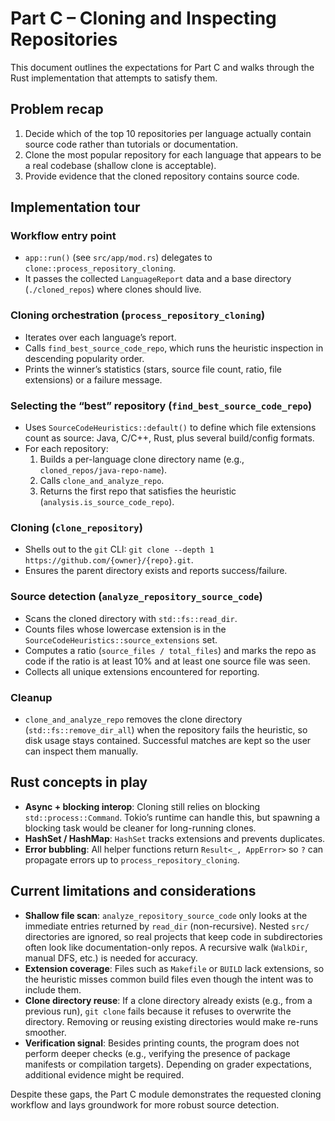 # Part C – Cloning and Inspecting Repositories

This document outlines the expectations for Part C and walks through the Rust implementation that attempts to satisfy them.

## Problem recap
1. Decide which of the top 10 repositories per language actually contain source code rather than tutorials or documentation.
2. Clone the most popular repository for each language that appears to be a real codebase (shallow clone is acceptable).
3. Provide evidence that the cloned repository contains source code.

## Implementation tour

### Workflow entry point
- `app::run()` (see `src/app/mod.rs`) delegates to `clone::process_repository_cloning`.
- It passes the collected `LanguageReport` data and a base directory (`./cloned_repos`) where clones should live.

### Cloning orchestration (`process_repository_cloning`)
- Iterates over each language’s report.
- Calls `find_best_source_code_repo`, which runs the heuristic inspection in descending popularity order.
- Prints the winner’s statistics (stars, source file count, ratio, file extensions) or a failure message.

### Selecting the “best” repository (`find_best_source_code_repo`)
- Uses `SourceCodeHeuristics::default()` to define which file extensions count as source: Java, C/C++, Rust, plus several build/config formats.
- For each repository:
  1. Builds a per-language clone directory name (e.g., `cloned_repos/java-repo-name`).
  2. Calls `clone_and_analyze_repo`.
  3. Returns the first repo that satisfies the heuristic (`analysis.is_source_code_repo`).

### Cloning (`clone_repository`)
- Shells out to the `git` CLI: `git clone --depth 1 https://github.com/{owner}/{repo}.git`.
- Ensures the parent directory exists and reports success/failure.

### Source detection (`analyze_repository_source_code`)
- Scans the cloned directory with `std::fs::read_dir`.
- Counts files whose lowercase extension is in the `SourceCodeHeuristics::source_extensions` set.
- Computes a ratio (`source_files / total_files`) and marks the repo as code if the ratio is at least 10% and at least one source file was seen.
- Collects all unique extensions encountered for reporting.

### Cleanup
- `clone_and_analyze_repo` removes the clone directory (`std::fs::remove_dir_all`) when the repository fails the heuristic, so disk usage stays contained. Successful matches are kept so the user can inspect them manually.

## Rust concepts in play
- **Async + blocking interop**: Cloning still relies on blocking `std::process::Command`. Tokio’s runtime can handle this, but spawning a blocking task would be cleaner for long-running clones.
- **HashSet / HashMap**: `HashSet` tracks extensions and prevents duplicates.
- **Error bubbling**: All helper functions return `Result<_, AppError>` so `?` can propagate errors up to `process_repository_cloning`.

## Current limitations and considerations
- **Shallow file scan**: `analyze_repository_source_code` only looks at the immediate entries returned by `read_dir` (non-recursive). Nested `src/` directories are ignored, so real projects that keep code in subdirectories often look like documentation-only repos. A recursive walk (`WalkDir`, manual DFS, etc.) is needed for accuracy.
- **Extension coverage**: Files such as `Makefile` or `BUILD` lack extensions, so the heuristic misses common build files even though the intent was to include them.
- **Clone directory reuse**: If a clone directory already exists (e.g., from a previous run), `git clone` fails because it refuses to overwrite the directory. Removing or reusing existing directories would make re-runs smoother.
- **Verification signal**: Besides printing counts, the program does not perform deeper checks (e.g., verifying the presence of package manifests or compilation targets). Depending on grader expectations, additional evidence might be required.

Despite these gaps, the Part C module demonstrates the requested cloning workflow and lays groundwork for more robust source detection.
